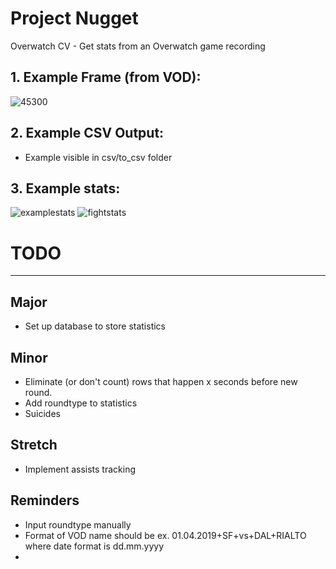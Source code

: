 # Project Nugget
Overwatch CV - Get stats from an Overwatch game recording

## 1. Example Frame (from VOD):
![45300](https://user-images.githubusercontent.com/47507106/57599121-88fe4a00-750a-11e9-9265-bb880f68e899.jpg)

## 2. Example CSV Output:
- Example visible in csv/to_csv folder

## 3. Example stats:
![examplestats](https://user-images.githubusercontent.com/47507106/57599467-9c5de500-750b-11e9-8130-c483474d84ea.PNG)
![fightstats](https://user-images.githubusercontent.com/47507106/58194561-ba011c00-7c7a-11e9-8371-67e2fc923983.PNG)

# TODO
--------
## Major
- Set up database to store statistics

## Minor
- Eliminate (or don't count) rows that happen x seconds before new round.
- Add roundtype to statistics
- Suicides

## Stretch
- Implement assists tracking

## Reminders
- Input roundtype manually
- Format of VOD name should be ex. 01.04.2019+SF+vs+DAL+RIALTO where date format is dd.mm.yyyy
-
